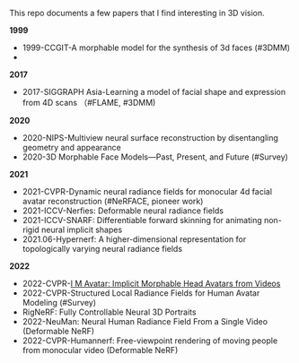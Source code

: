 This repo documents a few papers that I find interesting in 3D vision.

**1999**
- 1999-CCGIT-A morphable model for the synthesis of 3d faces (#3DMM)
- 

**2017**
- 2017-SIGGRAPH Asia-Learning a model of facial shape and expression from 4D scans （#FLAME, #3DMM)

**2020**
- 2020-NIPS-Multiview neural surface reconstruction by disentangling geometry and appearance
- 2020-3D Morphable Face Models—Past, Present, and Future (#Survey)

**2021**
- 2021-CVPR-Dynamic neural radiance fields for monocular 4d facial avatar reconstruction (#NeRFACE, pioneer work)
- 2021-ICCV-Nerfies: Deformable neural radiance fields
- 2021-ICCV-SNARF: Differentiable forward skinning for animating non-rigid neural implicit shapes
- 2021.06-Hypernerf: A higher-dimensional representation for topologically varying neural radiance fields

**2022**
- 2022-CVPR-[I M Avatar: Implicit Morphable Head Avatars from Videos]()
- 2022-CVPR-Structured Local Radiance Fields for Human Avatar Modeling (#Survey)
- RigNeRF: Fully Controllable Neural 3D Portraits
- 2022-NeuMan: Neural Human Radiance Field From a Single Video (Deformable NeRF)
- 2022-CVPR-Humannerf: Free-viewpoint rendering of moving people from monocular video (Deformable NeRF)

